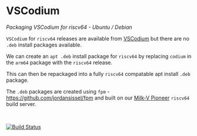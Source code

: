 # VSCodium
*Packaging VSCodium for riscv64 - Ubuntu / Debian*

`VSCodium` for `riscv64` releases are available from [VSCodium](https://github.com/VSCodium/vscodium/releases) but there are no `.deb` install packages available.

We can create an `apt .deb` install package for `riscv64` by replacing `codium` in the `arm64` package with the `riscv64` release.

This can then be repackaged into a fully `riscv64` compatable apt install `.deb` package.

The `.deb` packages are created using `fpm` - https://github.com/jordansissel/fpm and built on our [Milk-V Pioneer](https://milkv.io/pioneer) `riscv64` build server.

</br>

[![Build Status](https://ci.swiftlang.xyz/view/riscv64/job/vscodium-riscv64-deb/badge/icon)](https://ci.swiftlang.xyz/view/riscv64/job/vscodium-riscv64-deb/)
